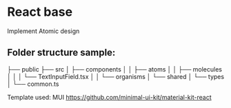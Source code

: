 # React base
Implement Atomic design

## Folder structure sample:
├── public
├── src
│   ├── components
│   │   ├── atoms
│   │   ├── molecules
│   │   │   └── TextInputField.tsx
│   │   └── organisms
│   └── shared
│       └── types
│           └── common.ts

Template used:  MUI
https://github.com/minimal-ui-kit/material-kit-react
